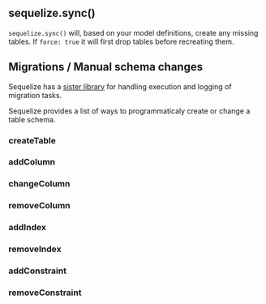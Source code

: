 ## sequelize.sync()

`sequelize.sync()` will, based on your model definitions, create any missing tables. If `force: true` it will first drop tables before recreating them.

## Migrations / Manual schema changes

Sequelize has a [sister library](https://github.com/sequelize/umzug) for handling execution and logging of migration tasks.

Sequelize provides a list of ways to programmaticaly create or change a table schema.

### createTable

### addColumn

### changeColumn

### removeColumn

### addIndex

### removeIndex

### addConstraint

### removeConstraint
